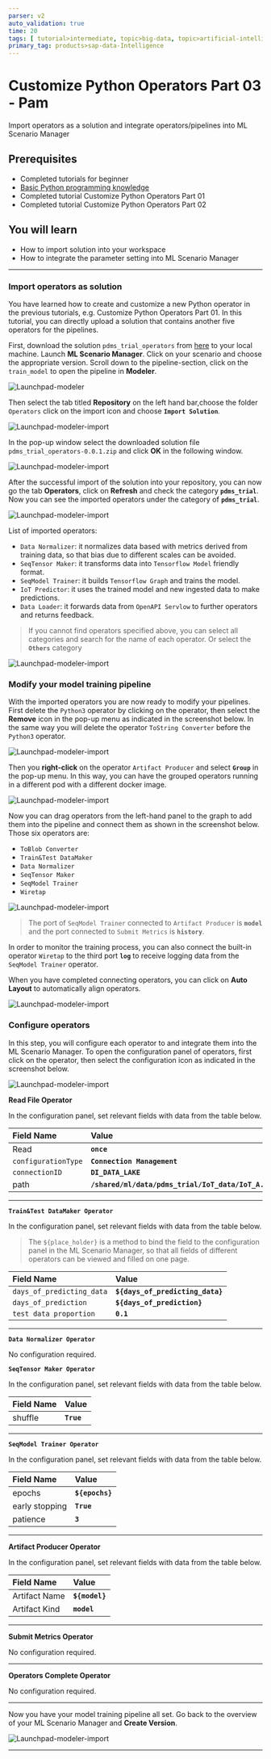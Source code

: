 ```yaml
---
parser: v2
auto_validation: true
time: 20
tags: [ tutorial>intermediate, topic>big-data, topic>artificial-intelligence]
primary_tag: products>sap-data-Intelligence
---
```


# Customize Python Operators Part 03 - Pam
<!-- description --> Import operators as a solution and integrate operators/pipelines into ML Scenario Manager

## Prerequisites
 - Completed tutorials for beginner
 - [Basic Python programming knowledge](https://www.python.org/about/gettingstarted/)
 - Completed tutorial Customize Python Operators Part 01
 - Completed tutorial Customize Python Operators Part 02

## You will learn
  - How to import solution into your workspace
  - How to integrate the parameter setting into ML Scenario Manager

---

### Import operators as solution

You have learned how to create and customize a new Python operator in the previous tutorials, e.g. Customize Python Operators Part 01. In this tutorial, you can directly upload a solution that contains another five operators for the pipelines.

First, download the solution `pdms_trial_operators` from [here](https://raw.githubusercontent.com/SAPDocuments/Tutorials-Contribution/tutorials/dataintelligence-trial-v3-train-model-06/pdms_trial_operators-0.0.1.zip/) to your local machine. Launch **ML Scenario Manager**. Click on your scenario and choose the appropriate version. Scroll down to the pipeline-section, click on the `train_model` to open the pipeline in **Modeler**.

![Launchpad-modeler](./dataintelligence-trial-v3-train-model-part-06-01.jpg)

Then select the tab titled **Repository** on the left hand bar,choose the folder `Operators` click on the import icon and choose **`Import Solution`**.

![Launchpad-modeler-import](./dataintelligence-trial-v3-train-model-part-06-02.jpg)

In the pop-up window select the downloaded solution file `pdms_trial_operators-0.0.1.zip` and click **OK** in the following window.

![Launchpad-modeler-import](./dataintelligence-trial-v3-train-model-part-06-03.jpg)

After the successful import of the solution into your repository, you can now go the tab **Operators**, click on **Refresh** and check the category **`pdms_trial`**. Now you can see the imported operators under the category of **`pdms_trial`**.

![Launchpad-modeler-import](./dataintelligence-trial-v3-train-model-part-06-04.jpg)

List of imported operators:

-	`Data Normalizer`: it normalizes data based with metrics derived from training data, so that bias due to different scales can be avoided.
-	`SeqTensor Maker`: it transforms data into `Tensorflow Model` friendly format.
-	`SeqModel Trainer`: it builds `Tensorflow Graph` and trains the model.
- `IoT Predictor`: it uses the trained model and new ingested data to make predictions.
-	`Data Loader`: it forwards data from `OpenAPI Servlow` to further operators and returns feedback.

> If you cannot find operators specified above, you can select all categories and search for the name of each operator. Or select the **`Others`** category

![Launchpad-modeler-import](./dataintelligence-trial-v3-train-model-part-06-05.jpg)


### Modify your model training pipeline

With the imported operators you are now ready to modify your pipelines. First delete the `Python3` operator by clicking on the operator, then select the **Remove** icon in the pop-up menu as indicated in the screenshot below. In the same way you will delete the operator `ToString Converter` before the `Python3` operator.

![Launchpad-modeler-import](./dataintelligence-trial-v3-train-model-part-06-06.jpg)

Then you **right-click** on the operator `Artifact Producer` and select **`Group`** in the pop-up menu. In this way, you can have the grouped operators running in a different pod with a different docker image.

![Launchpad-modeler-import](./dataintelligence-trial-v3-train-model-part-06-061.jpg)

Now you can drag operators from the left-hand panel to the graph to add them into the pipeline and connect them as shown in the screenshot below. Those six operators are:

- `ToBlob Converter`
- `Train&Test DataMaker`
-	`Data Normalizer`
-	`SeqTensor Maker`
-	`SeqModel Trainer`
- `Wiretap`

![Launchpad-modeler-import](./dataintelligence-trial-v3-train-model-part-06-07.jpg)


> The port of `SeqModel Trainer` connected to `Artifact Producer` is **`model`** and the port connected to `Submit Metrics` is **`history`**.

In order to monitor the training process, you can also connect the built-in operator `Wiretap` to the third port **`log`** to receive logging data from the `SeqModel Trainer` operator.

When you have completed connecting operators, you can click on **Auto Layout** to automatically align operators.

![Launchpad-modeler-import](./dataintelligence-trial-v3-train-model-part-06-08.jpg)


### Configure operators

In this step, you will configure each operator to and integrate them into the ML Scenario Manager. To open the configuration panel of operators, first click on the operator, then select the configuration icon as indicated in the screenshot below.

![Launchpad-modeler-import](./dataintelligence-trial-v3-train-model-part-06-09.jpg)

**Read File Operator**

In the configuration panel, set relevant fields with data from the table below.

|  Field Name     | Value
|  :------------- | :-------------
|  Read           | **`once`**
|  `configurationType` | **`Connection Management`**
|  `connectionID`   | **`DI_DATA_LAKE`**
|  path           | **`/shared/ml/data/pdms_trial/IoT_data/IoT_A.csv`**

---

**`Train&Test DataMaker Operator`**

In the configuration panel, set relevant fields with data from the table below.

> The `${place_holder}` is a method to bind the field to the configuration panel in the ML Scenario Manager, so that all fields of different operators can be viewed and filled on one page.

|  Field Name     | Value
|  :------------- | :-------------
|  `days_of_predicting_data`| **`${days_of_predicting_data}`**
|  `days_of_prediction`     | **`${days_of_prediction}`**
|  `test data proportion`   | **`0.1`**

---

**`Data Normalizer Operator`**

No configuration required.

**`SeqTensor Maker Operator`**

In the configuration panel, set relevant fields with data from the table below.

|  Field Name     | Value
|  :------------- | :-------------
|  shuffle         | **`True`**

---

**`SeqModel Trainer Operator`**

In the configuration panel, set relevant fields with data from the table below.

|  Field Name     | Value
|  :------------- | :-------------
|  epochs         | **`${epochs}`**
|  early stopping | **`True`**
|  patience    | **`3`**

---

**Artifact Producer Operator**

In the configuration panel, set relevant fields with data from the table below.

|  Field Name     | Value
|  :------------- | :-------------
|  Artifact Name  | **`${model}`**
|  Artifact Kind  | **`model`**

---

**Submit Metrics Operator**

No configuration required.

---

**Operators Complete Operator**

No configuration required.

---

Now you have your model training pipeline all set. Go back to the overview of your ML Scenario Manager and **Create Version**.

![Launchpad-modeler-import](./dataintelligence-trial-v3-train-model-part-06-11.jpg)




---
